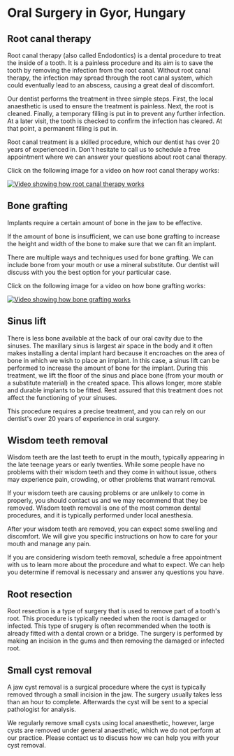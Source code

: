 # Oral Surgery in Gyor, Hungary

## Root canal therapy

Root canal therapy (also called Endodontics) is a dental procedure to treat the inside of a tooth. It is a painless procedure and its aim is to save the tooth by removing the infection from the root canal. Without root canal therapy, the infection may spread through the root canal system, which could eventually lead to an abscess, causing a great deal of discomfort.

Our dentist performs the treatment in three simple steps. First, the local anaesthetic is used to ensure the treatment is painless. Next, the root is cleaned. Finally, a temporary filling is put in to prevent any further infection. At a later visit, the tooth is checked to confirm the infection has cleared. At that point, a permanent filling is put in.

Root canal treatment is a skilled procedure, which our dentist has over 20 years of experienced in. Don't hesitate to call us to schedule a free appointment where we can answer your questions about root canal therapy.

Click on the following image for a video on how root canal therapy works:

[![Video showing how root canal therapy works](https://img.youtube.com/vi/_oP7Zx52H90/0.jpg)](https://www.youtube.com/watch?v=_oP7Zx52H90&t=40)

## Bone grafting

Implants require a certain amount of bone in the jaw to be effective.

If the amount of bone is insufficient, we can use bone grafting to increase the height and width of the bone to make sure that we can fit an implant.

There are multiple ways and techniques used for bone grafting. We can include bone from your mouth or use a mineral substitute. Our dentist will discuss with you the best option for your particular case.

Click on the following image for a video on how bone grafting works:

[![Video showing how bone grafting works](https://img.youtube.com/vi/Mx5gpkqDdns/0.jpg)](https://www.youtube.com/watch?v=Mx5gpkqDdns&t=40)

## Sinus lift

There is less bone available at the back of our oral cavity due to the sinuses. The maxillary sinus is largest air space in the body and it often makes installing a dental implant hard because it encroaches on the area of bone in which we wish to place an implant. In this case, a sinus lift can be performed to increase the amount of bone for the implant. During this treatment, we lift the floor of the sinus and place bone (from your mouth or a substitute material) in the created space. This allows longer, more stable and durable implants to be fitted. Rest assured that this treatment does not affect the functioning of your sinuses.

This procedure requires a precise treatment, and you can rely on our dentist's over 20 years of experience in oral surgery. 

## Wisdom teeth removal

Wisdom teeth are the last teeth to erupt in the mouth, typically appearing in the late teenage years or early twenties. While some people have no problems with their wisdom teeth and they come in without issue, others may experience pain, crowding, or other problems that warrant removal.

If your wisdom teeth are causing problems or are unlikely to come in properly, you should contact us and we may recommend that they be removed. Wisdom teeth removal is one of the most common dental procedures, and it is typically performed under local anesthesia.

After your wisdom teeth are removed, you can expect some swelling and discomfort. We will give you specific instructions on how to care for your mouth and manage any pain.

If you are considering wisdom teeth removal, schedule a free appointment with us to learn more about the procedure and what to expect. We can help you determine if removal is necessary and answer any questions you have.

## Root resection

Root resection is a type of surgery that is used to remove part of a tooth's root. This procedure is typically needed when the root is damaged or infected. This type of srugery is often recommended when the tooth is already fitted with a dental crown or a bridge. The surgery is performed by making an incision in the gums and then removing the damaged or infected root.

## Small cyst removal

A jaw cyst removal is a surgical procedure where the cyst is typically removed through a small incision in the jaw. The surgery usually takes less than an hour to complete. Afterwards the cyst will be sent to a special pathologist for analysis.

We regularly remove small cysts using local anaesthetic, however, large cysts are removed under general anaesthetic, which we do not perform at our practice. Please contact us to discuss how we can help you with your cyst removal.
